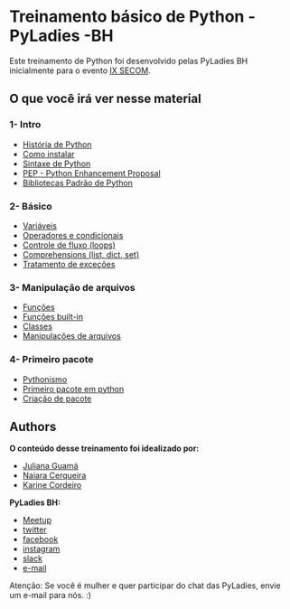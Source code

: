 # Treinamento básico de Python - PyLadies -BH

Este treinamento de Python foi desenvolvido pelas PyLadies BH inicialmente para o evento [IX SECOM](http://www.semanacomputacao.caf.ufv.br/).

## O que você irá ver nesse material
### 1- Intro

- [História de Python](1_Intro/1_História_de_Python.ipynb)
- [Como instalar](1_Intro/2_Instalação.md)
- [Sintaxe de Python](1_Intro/3_Sintaxe.ipynb)
- [PEP - Python Enhancement Proposal](1_Intro/4_PEP.md)
- [Bibliotecas Padrão de Python](1_Intro/5_Bibliotecas_padrão.ipynb)

### 2- Básico

- [Variáveis](2_Básico/6_Variaveis.ipynb)
- [Operadores e condicionais](2_Básico/7_Operadores.ipynb)
- [Controle de fluxo (loops)](2_Básico/8_Controle_fluxo.ipynb)
- [Comprehensions (list, dict, set)](2_Básico/8_Controle_fluxo.ipynb)
- [Tratamento de exceções](2_Básico/9_Tratamento_exceções.ipynb)

### 3- Manipulação de arquivos

- [Funções](3_Funções_files/10_Funções.ipynb)
- [Funções built-in](3_Funções_files/10.2_Funções_built_in.ipynb)
- [Classes](3_Funções_files/11_Classes.ipynb)
- [Manipulações de arquivos](3_Funções_files/12_Files.ipynb)

### 4- Primeiro pacote

- [Pythonismo](https://github.com/JulianaGuama/python_sample_package)
- [Primeiro pacote em python](https://github.com/JulianaGuama/python_sample_package)
- [Criação de pacote](4_Primeiro_pacote/9_python_package.md)

## Authors

**O conteúdo desse treinamento foi idealizado por:**
* [Juliana Guamá](https://www.linkedin.com/in/juliana-guama/)
* [Naiara Cerqueira](https://www.linkedin.com/in/naiaracerqueira/)
* [Karine Cordeiro](https://www.linkedin.com/in/karinepfcordeiro/)

**PyLadies BH:**
* [Meetup](https://www.meetup.com/pt-BR/PyLadies-BH-Meetup/)
* [twitter](https://twitter.com/pyladiesbh)
* [facebook](https://www.facebook.com/pyladiesbh/)
* [instagram](https://www.instagram.com/pyladiesbh/)
* [slack](https://slackin.pyladies.com)
* [e-mail](bh@pyladies.com)

Atenção: Se você é mulher e quer participar do chat das PyLadies, envie um e-mail para nós. :)

